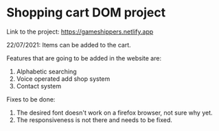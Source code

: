 # Shopping cart DOM project

Link to the project: https://gameshippers.netlify.app

22/07/2021: Items can be added to the cart. 

Features that are going to be added in the website are:
1. Alphabetic searching
2. Voice operated add shop system
3. Contact system

Fixes to be done:
1. The desired font doesn't work on a firefox browser, not sure why yet.
2. The responsiveness is not there and needs to be fixed.
